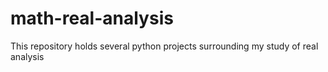 # math-real-analysis
This repository holds several python projects surrounding my study of real analysis
